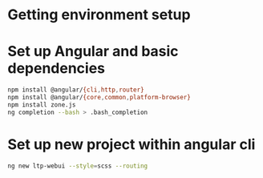 Getting environment setup
=========================

# Set up Angular and basic dependencies
```bash
npm install @angular/{cli,http,router}
npm install @angular/{core,common,platform-browser}
npm install zone.js
ng completion --bash > .bash_completion
```

# Set up new project within angular cli
```bash
ng new ltp-webui --style=scss --routing
```

